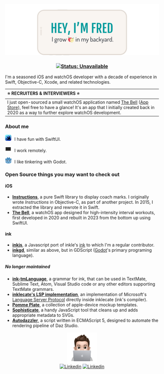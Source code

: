 ![Hey, I'm Fred — I grow apples in my backyard](https://raw.githubusercontent.com/ephread/ephread/main/media/hey-fred.svg)

<h3 align="center">
	<a href="mailto:fred@ephread.com" title="Get in touch!"><img src="https://img.shields.io/badge/status-unavailable-red?style=for-the-badge" alt="Status: Unavailable"/></a>
</h3>

I'm a seasoned iOS and watchOS developer with a decade of experience in Swift, Objective-C, Xcode, and related technologies.

| ⭐️ RECRUITERS & INTERVIEWERS ⭐️ |
|:---|
| I just open-sourced a small watchOS application named [The Bell] ([App Store]), feel free to have a glance! It's an app that I initially created back in 2020 as a way to further explore watchOS development. |

[The Bell]: https://github.com/ephread/TheBell
[App Store]: https://apps.apple.com/us/app/apple-store/id1522205874

### About me
<img src="https://raw.githubusercontent.com/ephread/ephread/main/media/swiftui.svg" alt="Koru" height ="20" /> I have fun with SwiftUI.

<img src="https://raw.githubusercontent.com/ephread/ephread/main/media/computer.svg" alt="Computer" height="20" /> I work remotely.

<img src="https://raw.githubusercontent.com/ephread/ephread/main/media/godot.svg" alt="Godot" height ="20" /> I like tinkering with Godot.


### Open Source things you may want to check out

#### iOS
* **[Instructions]**, a pure Swift library to display coach marks. I originally wrote _Instructions_ in Objective-C, as part of another project. In 2015, I extracted the library and rewrote it in Swift.
* **[The Bell]**, a watchOS app designed for high-intensity interval workouts, first developed in 2020 and rebuilt in 2023 from the bottom up using SwiftUI.

#### ink
* **[inkjs]**, a Javascript port of inkle's [ink] to which I'm a regular contributor.
* **[inkgd]**, similar as above, but in GDScript ([Godot]'s primary programing language).

##### No longer maintained
* **[ink-tmLanguage]**, a grammar for ink, that can be used in TextMate, Sublime Text, Atom, Visual Studio code or any other editors supporting TextMate grammars.
* **[inklecate's LSP implementation]**, an implementation of Microsoft's [Language Server Protocol] directly inside inklecate (ink's compiler).
* **[Pomme Plate]**, a collection of apple-device mockup templates.
* **[Sophisticate]**, a handy JavaScript tool that cleans up and adds appropriate metadata to SVGs.
* **[Autodazzler]**, a script written in ECMAScript 5, designed to automate the rendering pipeline of Daz Studio. 

[Instructions]: https://github.com/ephread/Instructions
[The Bell]: https://github.com/ephread/TheBell
[ink]: https://github.com/inkle/ink
[inkjs]: https://github.com/y-lohse/inkjs
[inkgd]: https://github.com/ephread/inkgd
[Godot]: https://github.com/godotengine/godot
[godot-ink]: https://github.com/paulloz/godot-ink
[ink-tmLanguage]: https://github.com/inkle/ink-tmlanguage
[Language Server Protocol]: https://microsoft.github.io/language-server-protocol/
[inklecate's LSP implementation]: https://github.com/ephread/ink/tree/language-server/inklecate/LanguageServerProtocol
[Pomme Plate]: https://github.com/ephread/PommePlate
[Sophisticate]: https://github.com/ephread/Sophisticate
[Autodazzler]: https://github.com/ephread/Autodazzler

<div align="center">
	<img src="https://raw.githubusercontent.com/ephread/ephread/main/media/memoji-computer.png" width="100px">
</div>
<div align="center">
	<a href="https://linkedin.com/in/ephread/" title="Linkedin"><img src="https://img.shields.io/badge/-ephread-blue?style=for-the-badge&logo=Linkedin&logoColor=white" alt="Linkedin" /></a>
	<a href="https://speakerdeck.com/ephread/" title="Speaker Deck"><img src="https://img.shields.io/badge/-@ephread-009287?style=for-the-badge&logo=Speaker%20Deck&logoColor=white" alt="Linkedin" /></a>
</div>

<!--<p align="center">
    <img src="https://github-readme-stats.vercel.app/api?username=ephread&show_icons=true&title_color=009A9C&icon_color=C4C5C7&count_private=true&hide_title=true" alt="Github Stats"/>
</p>-->
